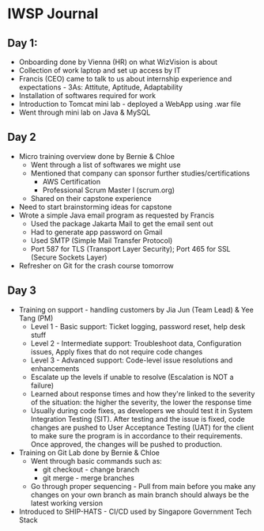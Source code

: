 # IWSP Journal

## Day 1:
* Onboarding done by Vienna (HR) on what WizVision is about
* Collection of work laptop and set up access by IT
* Francis (CEO) came to talk to us about internship experience and expectations - 3As: Attitute, Aptitude, Adaptability
* Installation of softwares required for work
* Introduction to Tomcat mini lab - deployed a WebApp using .war file
* Went through mini lab on Java & MySQL

## Day 2
* Micro training overview done by Bernie & Chloe
  * Went through a list of softwares we might use
  * Mentioned that company can sponsor further studies/certifications
    * AWS Certification
    * Professional Scrum Master I (scrum.org)
  * Shared on their capstone experience
* Need to start brainstorming ideas for capstone
* Wrote a simple Java email program as requested by Francis
  * Used the package Jakarta Mail to get the email sent out
  * Had to generate app password on Gmail
  * Used SMTP (Simple Mail Transfer Protocol)
  * Port 587 for TLS (Transport Layer Security); Port 465 for SSL (Secure Sockets Layer)
* Refresher on Git for the crash course tomorrow

 ## Day 3
 * Training on support - handling customers by Jia Jun (Team Lead) & Yee Tang (PM)
   * Level 1 - Basic support: Ticket logging, password reset, help desk stuff
   * Level 2 - Intermediate support: Troubleshoot data, Configuration issues, Apply fixes that do not require code changes
   * Level 3 - Advanced support: Code-level issue resolutions and enhancements
   * Escalate up the levels if unable to resolve (Escalation is NOT a failure)
   * Learned about response times and how they're linked to the severity of the situation: the higher the severity, the lower the response time
   * Usually during code fixes, as developers we should test it in System Integration Testing (SIT). After testing and the issue is fixed, code changes are pushed to User Acceptance Testing (UAT) for the client to make sure the program is in accordance to their requirements. Once approved, the changes will be pushed to production.
* Training on Git Lab done by Bernie & Chloe
   * Went through basic commands such as:
       * git checkout - change branch
       * git merge - merge branches
   * Go through proper sequencing - Pull from main before you make any changes on your own branch as main branch should always be the latest working version
* Introduced to SHIP-HATS - CI/CD used by Singapore Government Tech Stack
